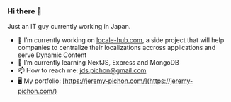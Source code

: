 ### Hi there 👋

Just an IT guy currently working in Japan.

- 🔭 I’m currently working on [locale-hub.com](https://locale-hub.com), a side project that will help companies to centralize their localizations accross applications and serve Dynamic Content
- 🌱 I’m currently learning NextJS, Express and MongoDB
- 📫 How to reach me: [jds.pichon@gmail.com](mailto:jds.pichon@gmail.com)
- 🖥️ My portfolio: [https://jeremy-pichon.com/](https://jeremy-pichon.com/)
